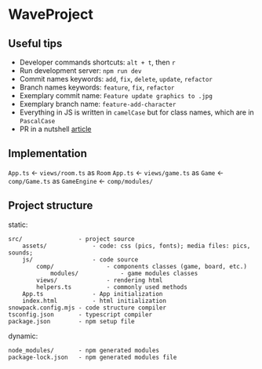 # WaveProject

## Useful tips
- Developer commands shortcuts: `alt + t`, then `r`
- Run development server: `npm run dev`
- Commit names keywords: `add`, `fix`, `delete`, `update`, `refactor`
- Branch names keywords: `feature`, `fix`, `refactor`
- Exemplary commit name: `Feature update graphics to .jpg`
- Exemplary branch name: `feature-add-character`
- Everything in JS is written in `camelCase` but for class names, which are in `PascalCase`
- PR in a nutshell [article](https://namingconvention.org/git/pull-request-naming.html)

## Implementation
`App.ts` <- `views/room.ts` as `Room`
`App.ts` <- `views/game.ts` as `Game` <- `comp/Game.ts` as `GameEngine` <- `comp/modules/`

## Project structure
static:

    src/                - project source
        assets/             - code: css (pics, fonts); media files: pics, sounds;
        js/                 - code source
            comp/               - components classes (game, board, etc.)
                modules/            - game modules classes
            views/              - rendering html
            helpers.ts          - commonly used methods
        App.ts              - App initialization
        index.html          - html initialization
    snowpack.config.mjs - code structure compiler
    tsconfig.json       - typescript compiler
    package.json        - npm setup file

dynamic:

    node_modules/       - npm generated modules
    package-lock.json   - npm generated modules file
